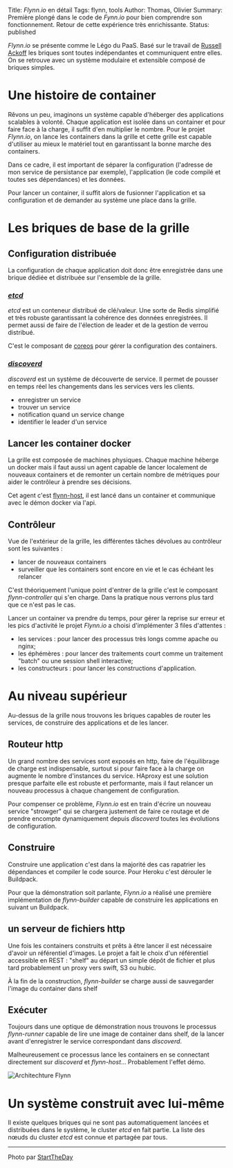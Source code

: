 Title: <em>Flynn.io</em> en détail
Tags: flynn, tools
Author: Thomas, Olivier
Summary: Première plongé dans le code de *Fynn.io* pour bien comprendre son fonctionnement. Retour de cette expérience très enrichissante.
Status: published


*Flynn.io* se présente comme le Légo du PaaS. Basé sur le travail de [Russell Ackoff](http://knowledge.wharton.upenn.edu/article/idealized-design-how-bell-labs-imagined-and-created-the-telephone-system-of-the-future/) les briques sont toutes indépendantes et communiquent entre elles. On se retrouve avec un système modulaire et extensible composé de briques simples.

# Une histoire de container

Rêvons un peu, imaginons un système capable d'héberger des applications scalables à volonté. Chaque application est isolée dans un container et pour faire face à la charge, il suffit d'en multiplier le nombre. Pour le projet *Flynn.io*, on lance les containers dans la grille et cette grille est capable d'utiliser au mieux le matériel tout en garantissant la bonne marche des containers.

Dans ce cadre, il est important de séparer la configuration (l'adresse de mon service de persistance par exemple), l'application (le code compilé et toutes ses dépendances) et les données. 

Pour lancer un container, il suffit alors de fusionner l'application et sa configuration et de demander au système une place dans la grille.

# Les briques de base de la grille


## Configuration distribuée

La configuration de chaque application doit donc être enregistrée dans une brique dédiée et distribuée sur l'ensemble de la grille.


### [*etcd*](https://coreos.com/using-coreos/etcd/)

*etcd* est un conteneur distribué de clé/valeur. Une sorte de Redis simplifié et très robuste garantissant la cohérence des données enregistrées. Il permet aussi de faire de l'élection de leader et de la gestion de verrou distribué. 

C'est le composant de [coreos](https://coreos.com/) pour gérer la configuration des containers.


### [*discoverd*](https://github.com/flynn/discoverd)

*discoverd* est un système de découverte de service. Il permet de pousser en temps réel les changements dans les services vers les clients.

- enregistrer un service
- trouver un service
- notification quand un service change
- identifier le leader d'un service


## Lancer les container docker 

La grille est composée de machines physiques. Chaque machine héberge un docker mais il faut aussi un agent capable de lancer localement de nouveaux containers et de remonter un certain nombre de métriques pour aider le contrôleur à prendre ses décisions. 

Cet agent c'est [flynn-host](https://github.com/flynn/flynn-host), il est lancé dans un container et communique avec le démon docker via l'api.

## Contrôleur

Vue de l'extérieur de la grille, les différentes tâches dévolues au contrôleur sont les suivantes :

- lancer de nouveaux containers
- surveiller que les containers sont encore en vie et le cas échéant les relancer

C'est théoriquement l'unique point d'entrer de la grille c'est le composant *flynn-controller* qui s'en charge. Dans la pratique nous verrons plus tard que ce n'est pas le cas.

Lancer un container va prendre du temps, pour gérer la reprise sur erreur et les pics d'activité le projet *Flynn.io* a choisi d'implémenter 3 files d'attentes : 

- les services : pour lancer des processus très longs comme apache ou nginx;
- les éphémères : pour lancer des traitements court comme un traitement "batch" ou une session shell interactive;
- les constructeurs : pour lancer les constructions d'application.


# Au niveau supérieur

Au-dessus de la grille nous trouvons les briques capables de router les services, de construire des applications et de les lancer.


## Routeur http

Un grand nombre des services sont exposés en http, faire de l'équilibrage de charge est indispensable, surtout si pour faire face à la charge on augmente le nombre d'instances du service. HAproxy est une solution presque parfaite elle est robuste et performante, mais il faut relancer un nouveau processus à chaque changement de configuration. 

Pour compenser ce problème, *Flynn.io* est en train d'écrire un nouveau service "strowger" qui se chargera justement de faire ce routage et de prendre encompte dynamiquement depuis *discoverd* toutes les évolutions de configuration.


## Construire

Construire une application c'est dans la majorité des cas rapatrier les dépendances et compiler le code source. Pour Heroku c'est dérouler le Buildpack. 

Pour que la démonstration soit parlante, *Flynn.io* a réalisé une première implémentation de *flynn-builder* capable de construire les applications en suivant un Buildpack.


## un serveur de fichiers http

Une fois les containers construits et prêts à être lancer il est nécessaire d'avoir un référentiel d'images. Le projet a fait le choix d'un référentiel accessible en REST : "shelf" au départ un simple dépôt de fichier et plus tard probablement un proxy vers swift, S3 ou hubic.

À la fin de la construction, *flynn-builder* se charge aussi de sauvegarder l'image du container dans shelf


## Exécuter

Toujours dans une optique de démonstration nous trouvons le processus *flynn-runner* capable de lire une image de container dans shelf, de la lancer avant d'enregistrer le service correspondant dans *discoverd*. 

Malheureusement ce processus lance les containers en se connectant directement sur *discoverd* et *flynn-host*... Probablement l'effet démo.


![Architechture Flynn]({filename}/images/2014-03-06.flynn-en-detail.flynn-arch.png)

# Un système construit avec lui-même 

Il existe quelques briques qui ne sont pas automatiquement lancées et distribuées dans le système, le cluster *etcd* en fait partie. La liste des nœuds du cluster *etcd* est connue et partagée par tous. 

---
Photo par [StartTheDay](http://www.flickr.com/photos/37355847@N02/3657619003)
